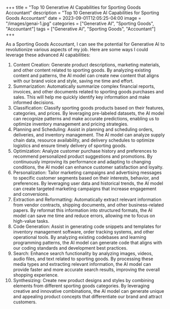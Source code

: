 +++
title = "Top 10 Generative AI Capabilities for Sporting Goods Accountant"
description = "Top 10 Generative AI Capabilities for Sporting Goods Accountant"
date = 2023-09-01T12:05:25-04:00
image = "/images/genai-1.jpg"
categories = ["Generative AI", "Sporting Goods", "Accountant"]
tags = ["Generative AI", "Sporting Goods", "Accountant"]
+++

As a Sporting Goods Accountant, I can see the potential for Generative AI to revolutionize various aspects of my job. Here are some ways I could leverage these advanced AI capabilities:

1. Content Creation: Generate product descriptions, marketing materials, and other content related to sporting goods. By analyzing existing content and patterns, the AI model can create new content that aligns with our brand voice and style, saving me time and effort.
2. Summarization: Automatically summarize complex financial reports, invoices, and other documents related to sporting goods purchases and sales. This will help me quickly identify key information and make informed decisions.
3. Classification: Classify sporting goods products based on their features, categories, and prices. By leveraging pre-labeled datasets, the AI model can recognize patterns and make accurate predictions, enabling us to optimize inventory management and pricing strategies.
4. Planning and Scheduling: Assist in planning and scheduling orders, deliveries, and inventory management. The AI model can analyze supply chain data, resource availability, and delivery schedules to optimize logistics and ensure timely delivery of sporting goods.
5. Optimization: Analyze customer purchase history and preferences to recommend personalized product suggestions and promotions. By continuously improving its performance and adapting to changing conditions, the AI model can enhance customer satisfaction and loyalty.
6. Personalization: Tailor marketing campaigns and advertising messages to specific customer segments based on their interests, behavior, and preferences. By leveraging user data and historical trends, the AI model can create targeted marketing campaigns that increase engagement and conversions.
7. Extraction and Reformatting: Automatically extract relevant information from vendor contracts, shipping documents, and other business-related papers. By reformat this information into structured formats, the AI model can save me time and reduce errors, allowing me to focus on high-value tasks.
8. Code Generation: Assist in generating code snippets and templates for inventory management software, order tracking systems, and other operational tools. By analyzing existing codebases and learning programming patterns, the AI model can generate code that aligns with our coding standards and development best practices.
9. Search: Enhance search functionality by analyzing images, videos, audio files, and text related to sporting goods. By processing these media types and extracting relevant information, the AI model can provide faster and more accurate search results, improving the overall shopping experience.
10. Synthesizing: Create new product designs and styles by combining elements from different sporting goods categories. By leveraging creative and innovative combinations, the AI model can generate unique and appealing product concepts that differentiate our brand and attract customers.